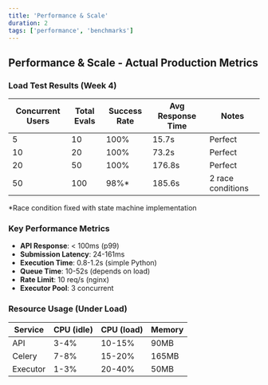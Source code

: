```yaml
---
title: 'Performance & Scale'
duration: 2
tags: ['performance', 'benchmarks']
---
```


## Performance & Scale - Actual Production Metrics

### Load Test Results (Week 4)

| Concurrent Users | Total Evals | Success Rate | Avg Response Time | Notes |
| ---------------- | ----------- | ------------ | ----------------- | ----- |
| 5                | 10          | 100%         | 15.7s             | Perfect |
| 10               | 20          | 100%         | 73.2s             | Perfect |
| 20               | 50          | 100%         | 176.8s            | Perfect |
| 50               | 100         | 98%*         | 185.6s            | 2 race conditions |

*Race condition fixed with state machine implementation

### Key Performance Metrics

- **API Response**: < 100ms (p99)
- **Submission Latency**: 24-161ms
- **Execution Time**: 0.8-1.2s (simple Python)
- **Queue Time**: 10-52s (depends on load)
- **Rate Limit**: 10 req/s (nginx)
- **Executor Pool**: 3 concurrent

### Resource Usage (Under Load)

| Service | CPU (idle) | CPU (load) | Memory |
| ------- | ---------- | ---------- | ------ |
| API     | 3-4%       | 10-15%     | 90MB   |
| Celery  | 7-8%       | 15-20%     | 165MB  |
| Executor| 1-3%       | 20-40%     | 50MB   |
